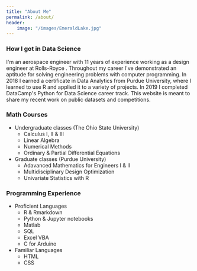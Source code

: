 ```yaml
---
title: "About Me"
permalink: /about/
header: 
    image: "/images/EmeraldLake.jpg"
---
```


### How I got in Data Science
I'm an aerospace engineer with 11 years of experience working as a design engineer at Rolls-Royce .  Throughout my career I've demonstrated an aptitude for solving engineering problems with computer programming.  In 2018 I earned a certificate in Data Analytics from Purdue University, where I learned to use R and applied it to a variety of projects.  In 2019 I completed DataCamp's Python for Data Science career track.  This website is meant to share my recent work on public datasets and competitions.

### Math Courses
* Undergraduate classes (The Ohio State University)
    * Calculus I, II & III
    * Linear Algebra
    * Numerical Methods
    * Ordinary & Partial Differential Equations
* Graduate classes (Purdue University)
    * Adavanced Mathematics for Engineers I & II
    * Multidisciplinary Design Optimization
    * Univariate Statistics with R

### Programming Experience
* Proficient Languages
    * R & Rmarkdown
    * Python & Jupyter notebooks
    * Matlab
    * SQL
    * Excel VBA
    * C for Arduino
* Familiar Languages
    * HTML
    * CSS